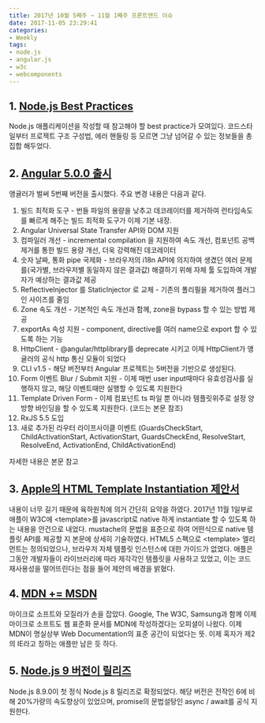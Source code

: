 ```yaml
---
title: 2017년 10월 5째주 ~ 11월 1째주 프론트엔드 이슈
date: 2017-11-05 23:29:41
categories:
- Weekly
tags:
- node.js
- angular.js
- w3c
- webcomponents
---
```


## 1. [Node.js Best Practices](https://github.com/i0natan/nodebestpractices)
Node.js 애플리케이션을 작성할 때 참고해야 할 best practice가 모여있다. 코드스타일부터 프로젝트 구조 구성법, 에러 핸들링 등 모르면 그냥 넘어갈 수 있는 정보들을 총집합 해두었다.

## 2. [Angular 5.0.0 출시](https://blog.angular.io/version-5-0-0-of-angular-now-available-37e414935ced)
앵귤러가 벌써 5번째 버전을 출시했다. 주요 변경 내용은 다음과 같다.

1. 빌드 최적화 도구 - 번들 파일의 용량을 낮추고 데코레이터를 제거하여 런타임속도를 빠르게 해주는 빌드 최적화 도구가 이제 기본 내장.
2. Angular Universal State Transfer API와 DOM 지원
4. 컴파일러 개선 - incremental compilation 을 지원하여 속도 개선, 컴포넌트 공백 제거를 통한 빌드 용량 개선, 더욱 강력해진 데코레이터 
5. 숫자 날짜, 통화 pipe 국제화 - 브라우저의 i18n API에 의지하여 생겼던 여러 문제를(국가별, 브라우저별 동일하지 않은 결과값) 해결하기 위해 자체 툴 도입하여 개발자가 예상하는 결과값 제공 
6. ReflectiveInjector 를 StaticInjector 로 교체 - 기존의 폴리필을 제거하여 플러그인 사이즈를 줄임
7. Zone 속도 개선 - 기본적인 속도 개선과 함께, zone을 bypass 할 수 있는 방법 제공
8. exportAs 속성 지원 - component, directive를 여러 name으로 export 할 수 있도록 하는 기능
9. HttpClient - @angular/httplibrary를 deprecate 시키고 이제 HttpClient가 앵귤러의 공식 http 통신 모듈이 되었다
10. CLI v1.5 - 해당 버전부터 Angular 프로젝트는 5버전을 기반으로 생성된다.
11. Form 이벤트 Blur / Submit  지원 - 이제 매번 user input때마다 유효성검사를 실행하지 않고, 해당 이벤트때만 실행할 수 있도록 지원한다
12. Template Driven Form - 이제 컴포넌트 ts 파일 뿐 아니라 템플릿위주로 설정 양방향 바인딩을 할 수 있도록 지원한다. (코드는 본문 참조)
13. RxJS 5.5 도입
14. 새로 추가된 라우터 라이프사이클 이벤트 (GuardsCheckStart, ChildActivationStart, ActivationStart, GuardsCheckEnd, ResolveStart, ResolveEnd, ActivationEnd, ChildActivationEnd)

자세한 내용은 본문 참고

## 3. [Apple의 HTML Template Instantiation 제안서](https://github.com/w3c/webcomponents/blob/gh-pages/proposals/Template-Instantiation.md)

내용이 너무 길기 때문에 육하원칙에 의거 간단히 요약을 하였다.
2017년 11월 1일부로 애플이 W3C에 &lt;template&gt;를 javascript로 native 하게 instantiate 할 수 있도록 하는 내용을 안건으로 내었다.
mustache의 문법을 표준으로 하여 어떤식으로 native 템플릿 API를 제공할 지 본문에 상세히 기술하였다.
HTML5 스펙으로 &lt;template&gt; 엘리먼트는 정의되었으나, 브라우저 자체 템플릿 인스턴스에 대한 가이드가 없었다. 애플은 그동안 개발자들이 라이브러리에 따라 제각각인 템플릿을 사용하고 있었고, 이는 코드 재사용성을 떨어뜨린다는 점을 들어 제안의 배경을 밝혔다.

## 4. [MDN += MSDN](https://blogs.windows.com/msedgedev/2017/10/18/documenting-web-together-mdn-web-docs/)
마이크로 소프트와 모질라가 손을 잡았다.
Google, The W3C, Samsung과 함께 이제 마이크로 소프트도 웹 표준화 문서를 MDN에 작성하겠다는 오피셜이 나왔다.
이제 MDN이 명실상부 Web Documentation의 표준 공간이 되었다는 뜻.
이제 혹자가 제2의 IE라고 칭하는 애플만 남은 듯 하다.

## 5. [Node.js 9 버전이 릴리즈](https://medium.com/the-node-js-collection/news-node-js-8-moves-into-long-term-support-and-node-js-9-becomes-the-new-current-release-line-74cf754a10a0)

Node.js 8.9.0이 첫 정식 Node.js 8 릴리즈로 확정되었다. 해당 버전은 전작인 6에 비해 20%가량의 속도향상이 있었으며, promise의 문법설탕인 async / await를 공식 지원한다.


